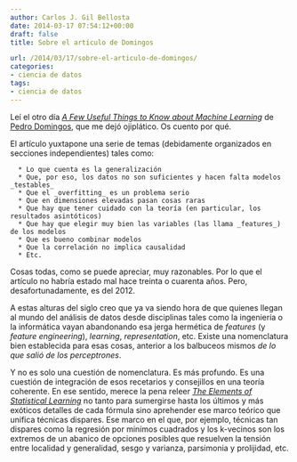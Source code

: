 ```yaml
---
author: Carlos J. Gil Bellosta
date: 2014-03-17 07:54:12+00:00
draft: false
title: Sobre el artículo de Domingos

url: /2014/03/17/sobre-el-articulo-de-domingos/
categories:
- ciencia de datos
tags:
- ciencia de datos
---
```


Leí el otro día [_A Few Useful Things to Know about Machine Learning_](http://homes.cs.washington.edu/~pedrod/papers/cacm12.pdf) de [Pedro Domingos](http://homes.cs.washington.edu/~pedrod/), que me dejó ojiplático. Os cuento por qué.

El artículo yuxtapone una serie de temas (debidamente organizados en secciones independientes) tales como:



	  * Lo que cuenta es la generalización
	  * Que, por eso, los datos no son suficientes y hacen falta modelos _testables_
	  * Que el _overfitting_ es un problema serio
	  * Que en dimensiones elevadas pasan cosas raras
	  * Que hay que tener cuidado con la teoría (en particular, los resultados asintóticos)
	  * Que hay que elegir muy bien las variables (las llama _features_) de los modelos
	  * Que es bueno combinar modelos
	  * Que la correlación no implica causalidad
	  * Etc.

Cosas todas, como se puede apreciar, muy razonables. Por lo que el artículo no habría estado mal hace treinta o cuarenta años. Pero, desafortunadamente, es del 2012.

A estas alturas del siglo creo que ya va siendo hora de que quienes llegan al mundo del análisis de datos desde disciplinas tales como la ingeniería o la informática vayan abandonando esa jerga hermética de _features_ (y _feature engineering_), _learning_, _representation_, etc. Existe una nomenclatura bien establecida para esas cosas, anterior a los balbuceos mismos _de lo que salió de los perceptrones_.

Y no es solo una cuestión de nomenclatura. Es más profundo. Es una cuestión de integración de esos recetarios y consejillos en una teoría coherente. En ese sentido, merece la pena releer [_The Elements of Statistical Learning_](http://www.datanalytics.com/2010/12/13/libros-libres/) no tanto para sumergirse hasta los últimos y más exóticos detalles de cada fórmula sino aprehender ese marco teórico que unifica técnicas dispares. Ese marco en el que, por ejemplo, técnicas tan dispares como la regresión por minímos cuadrados y los k-vecinos son los extremos de un abanico de opciones posibles que resuelven la tensión entre localidad y generalidad, sesgo y varianza, parsimonia y prolijidad, etc.
